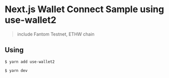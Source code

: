 # Next.js Wallet Connect Sample using use-wallet2

> include Fantom Testnet, ETHW chain 

## Using

`$ yarn add use-wallet2`

`$ yarn dev`